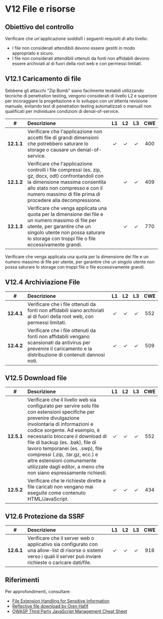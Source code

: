 # V12 File e risorse

## Obiettivo del controllo

Verificare che un'applicazione soddisfi i seguenti requisiti di alto livello:

* I file non considerati attendibili devono essere gestiti in modo appropriato e sicuro.
* I file non considerati attendibili ottenuti da fonti non affidabili devono essere archiviati al di fuori della root web e con permessi limitati.

## V12.1 Caricamento di file

Sebbene gli attacchi "Zip Bomb" siano facilmente testabili utilizzando tecniche di penetration testing, vengono considerati di livello L2 e superiore per incoraggiare la progettazione e lo sviluppo con un'attenta revisione manuale, evitando test di penetration testing automatizzati o manuali non qualificati per individuare condizioni di denial-of-service.

| # | Descrizione | L1 | L2 | L3 | CWE |
| :---: | :--- | :---: | :---:| :---: | :---: |
| **12.1.1** | Verificare che l'applicazione non accetti file di grandi dimensioni che potrebbero saturare lo storage o causare un denial-of-service. | ✓ | ✓ | ✓ | 400 |
| **12.1.2** | Verificare che l'applicazione controlli i file compressi (es. zip, gz, docx, odt) confrontandoli con la dimensione massima consentita allo stato non compresso e con il numero massimo di file prima di procedere alla decompressione. | | ✓ | ✓ | 409 |
| **12.1.3** | Verificare che venga applicata una quota per la dimensione dei file e un numero massimo di file per utente, per garantire che un singolo utente non possa saturare lo storage con troppi file o file eccessivamente grandi.	| | ✓ | ✓ | 770 |

Verificare che venga applicata una quota per la dimensione dei file e un numero massimo di file per utente, per garantire che un singolo utente non possa saturare lo storage con troppi file o file eccessivamente grandi.	

## V12.4 Archiviazione File

| # | Descrizione | L1 | L2 | L3 | CWE |
| :---: | :--- | :---: | :---:| :---: | :---: |
| **12.4.1** | Verificare che i file ottenuti da fonti non affidabili siano archiviati al di fuori della root web, con permessi limitati.	 | ✓ | ✓ | ✓ | 552 |
| **12.4.2** | Verificare che i file ottenuti da fonti non affidabili vengano scansionati da antivirus per prevenire il caricamento e la distribuzione di contenuti dannosi noti. | ✓ | ✓ | ✓ | 509 |

## V12.5 Download file

| # | Descrizione | L1 | L2 | L3 | CWE |
| :---: | :--- | :---: | :---:| :---: | :---: |
| **12.5.1** | Verificare che il livello web sia configurato per servire solo file con estensioni specifiche per prevenire divulgazione involontaria di informazioni e codice sorgente. Ad esempio, è necessario bloccare il download di file di backup (es. .bak), file di lavoro temporanei (es. .swp), file compressi (.zip, .tar.gz, ecc.) e altre estensioni comunemente utilizzate dagli editor, a meno che non siano espressamente richiesti.	 | ✓ | ✓ | ✓ | 552 |
| **12.5.2** | Verificare che le richieste dirette a file caricati non vengano mai eseguite come contenuto HTML/JavaScript. | ✓ | ✓ | ✓ | 434 |

## V12.6 Protezione da SSRF

| # | Descrizione | L1 | L2 | L3 | CWE |
| :---: | :--- | :---: | :---:| :---: | :---: |
| **12.6.1** | Verificare che il server web o applicativo sia configurato con una allow-list di risorse o sistemi verso i quali il server può inviare richieste o caricare dati/file. | ✓ | ✓ | ✓ | 918 |

## Riferimenti

Per approfondimenti, consultare:

* [File Extension Handling for Sensitive Information](https://owasp.org/www-community/vulnerabilities/Unrestricted_File_Upload)
* [Reflective file download by Oren Hafif](https://www.trustwave.com/Resources/SpiderLabs-Blog/Reflected-File-Download---A-New-Web-Attack-Vector/)
* [OWASP Third Party JavaScript Management Cheat Sheet](https://cheatsheetseries.owasp.org/cheatsheets/Third_Party_Javascript_Management_Cheat_Sheet.html)
